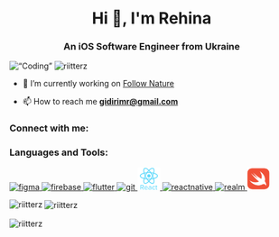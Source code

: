 <h1 align="center">Hi 👋, I'm Rehina</h1>
<h3 align="center">An iOS Software Engineer from Ukraine</h3>
<img align=“right” alt=“Coding” wight=“400” src ="https://tenor.com/en-GB/view/coding-gif-4706460855862906629”>    

<p align="left"> <img src="https://komarev.com/ghpvc/?username=riitterz&label=Profile%20views&color=0e75b6&style=flat" alt="riitterz" /> </p>

- 🔭 I’m currently working on [Follow Nature](https://github.com/awpozdnyakov/FollowNature)

- 📫 How to reach me **gidirimr@gmail.com**

<h3 align="left">Connect with me:</h3>
<p align="left">
</p>

<h3 align="left">Languages and Tools:</h3>
<p align="left"> <a href="https://www.figma.com/" target="_blank" rel="noreferrer"> <img src="https://www.vectorlogo.zone/logos/figma/figma-icon.svg" alt="figma" width="40" height="40"/> </a> <a href="https://firebase.google.com/" target="_blank" rel="noreferrer"> <img src="https://www.vectorlogo.zone/logos/firebase/firebase-icon.svg" alt="firebase" width="40" height="40"/> </a> <a href="https://flutter.dev" target="_blank" rel="noreferrer"> <img src="https://www.vectorlogo.zone/logos/flutterio/flutterio-icon.svg" alt="flutter" width="40" height="40"/> </a> <a href="https://git-scm.com/" target="_blank" rel="noreferrer"> <img src="https://www.vectorlogo.zone/logos/git-scm/git-scm-icon.svg" alt="git" width="40" height="40"/> </a> <a href="https://reactjs.org/" target="_blank" rel="noreferrer"> <img src="https://raw.githubusercontent.com/devicons/devicon/master/icons/react/react-original-wordmark.svg" alt="react" width="40" height="40"/> </a> <a href="https://reactnative.dev/" target="_blank" rel="noreferrer"> <img src="https://reactnative.dev/img/header_logo.svg" alt="reactnative" width="40" height="40"/> </a> <a href="https://realm.io/" target="_blank" rel="noreferrer"> <img src="https://raw.githubusercontent.com/bestofjs/bestofjs-webui/8665e8c267a0215f3159df28b33c365198101df5/public/logos/realm.svg" alt="realm" width="40" height="40"/> </a> <a href="https://developer.apple.com/swift/" target="_blank" rel="noreferrer"> <img src="https://raw.githubusercontent.com/devicons/devicon/master/icons/swift/swift-original.svg" alt="swift" width="40" height="40"/> </a> </p>

<p><img align="left" src="https://github-readme-stats.vercel.app/api/top-langs?username=riitterz&show_icons=true&locale=en&layout=compact" alt="riitterz" /></p>

<p>&nbsp;<img align="center" src="https://github-readme-stats.vercel.app/api?username=riitterz&show_icons=true&locale=en" alt="riitterz" /></p>

<p><img align="center" src="https://github-readme-streak-stats.herokuapp.com/?user=riitterz&" alt="riitterz" /></p>
